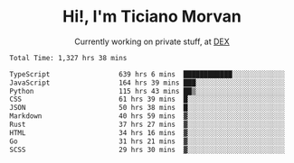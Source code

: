 <h1 align="center">Hi!, I'm Ticiano Morvan</h1>
<p align="center">Currently working on private stuff, at <a href="https://getdex.ai" target="_blank">DEX</a></p>

<!--START_SECTION:waka-->

```txt
Total Time: 1,327 hrs 38 mins

TypeScript                 639 hrs 6 mins  ████████████░░░░░░░░░░░░░   48.14 %
JavaScript                 164 hrs 39 mins ███░░░░░░░░░░░░░░░░░░░░░░   12.40 %
Python                     115 hrs 43 mins ██▒░░░░░░░░░░░░░░░░░░░░░░   08.72 %
CSS                        61 hrs 39 mins  █░░░░░░░░░░░░░░░░░░░░░░░░   04.64 %
JSON                       50 hrs 38 mins  █░░░░░░░░░░░░░░░░░░░░░░░░   03.81 %
Markdown                   40 hrs 59 mins  ▓░░░░░░░░░░░░░░░░░░░░░░░░   03.09 %
Rust                       37 hrs 27 mins  ▓░░░░░░░░░░░░░░░░░░░░░░░░   02.82 %
HTML                       34 hrs 16 mins  ▓░░░░░░░░░░░░░░░░░░░░░░░░   02.58 %
Go                         31 hrs 21 mins  ▓░░░░░░░░░░░░░░░░░░░░░░░░   02.36 %
SCSS                       29 hrs 30 mins  ▓░░░░░░░░░░░░░░░░░░░░░░░░   02.22 %
```

<!--END_SECTION:waka-->
